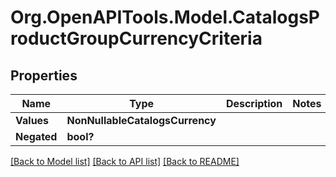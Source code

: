 # Org.OpenAPITools.Model.CatalogsProductGroupCurrencyCriteria

## Properties

Name | Type | Description | Notes
------------ | ------------- | ------------- | -------------
**Values** | **NonNullableCatalogsCurrency** |  | 
**Negated** | **bool?** |  | 

[[Back to Model list]](../README.md#documentation-for-models) [[Back to API list]](../README.md#documentation-for-api-endpoints) [[Back to README]](../README.md)


